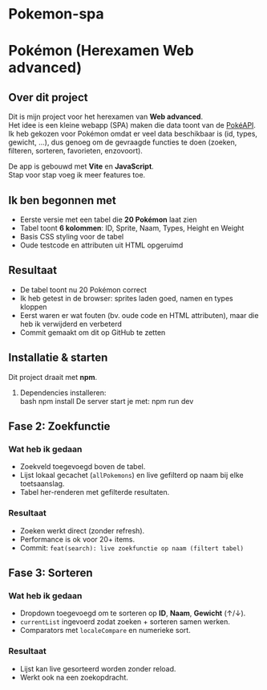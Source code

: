 # Pokemon-spa

# Pokémon  (Herexamen Web advanced)

## Over dit project
Dit is mijn project voor het herexamen van **Web advanced**.  
Het idee is een kleine webapp (SPA) maken die data toont van de [PokéAPI](https://pokeapi.co/).  
Ik heb gekozen voor Pokémon omdat er veel data beschikbaar is (id, types, gewicht, ...), dus genoeg om de gevraagde functies te doen (zoeken, filteren, sorteren, favorieten, enzovoort).

De app is gebouwd met **Vite** en **JavaScript**.  
Stap voor stap voeg ik meer features toe.  

## Ik ben begonnen met
- Eerste versie met een tabel die **20 Pokémon** laat zien  
- Tabel toont **6 kolommen**: ID, Sprite, Naam, Types, Height en Weight  
- Basis CSS styling voor de tabel  
- Oude testcode en attributen uit HTML opgeruimd

 ## Resultaat
- De tabel toont nu 20 Pokémon correct
- Ik heb getest in de browser: sprites laden goed, namen en types kloppen
- Eerst waren er wat fouten (bv. oude code en HTML attributen), maar die heb ik verwijderd en verbeterd
- Commit gemaakt om dit op GitHub te zetten

## Installatie & starten
Dit project draait met **npm**.  
1. Dependencies installeren:  
   bash
   npm install
De server start je met:
npm run dev

## Fase 2: Zoekfunctie

### Wat heb ik gedaan
- Zoekveld toegevoegd boven de tabel.
- Lijst lokaal gecachet (`allPokemons`) en live gefilterd op naam bij elke toetsaanslag.
- Tabel her-renderen met gefilterde resultaten.

### Resultaat
- Zoeken werkt direct (zonder refresh).
- Performance is ok voor 20+ items.
- Commit: `feat(search): live zoekfunctie op naam (filtert tabel)`


## Fase 3: Sorteren

### Wat heb ik gedaan
- Dropdown toegevoegd om te sorteren op **ID**, **Naam**, **Gewicht** (↑/↓).
- `currentList` ingevoerd zodat zoeken + sorteren samen werken.
- Comparators met `localeCompare` en numerieke sort.

### Resultaat
- Lijst kan live gesorteerd worden zonder reload.
- Werkt ook na een zoekopdracht.


